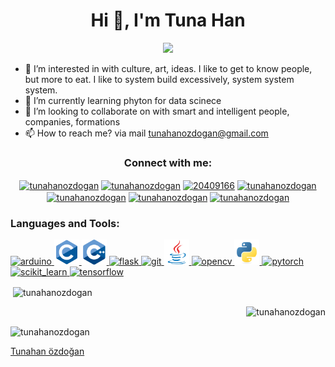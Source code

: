 <h1 align="center">Hi 👋, I'm Tuna Han</h1>
<p align="center"><img src="https://media.giphy.com/media/bcKmIWkUMCjVm/giphy.gif" width="91px"></h2> 

- 👀 I’m interested in 
with culture, art, ideas. I like to get to know people, but more to eat. I like to system build excessively, system system system.
- 🌱 I’m currently learning  phyton for data scinece
- 💞️ I’m looking to collaborate on with
smart and intelligent people, companies, formations
- 📫 How to reach me?  via mail tunahanozdogan@gmail.com


<h3 align="center">Connect with me:</h3>
<p align="center">
<a href="https://twitter.com/tunahanozdogan" target="blank"><img align="center" src="https://cdn.jsdelivr.net/npm/simple-icons@3.0.1/icons/twitter.svg" alt="tunahanozdogan" height="30" width="40" /></a>
<a href="https://linkedin.com/in/tunahan-özdoğan-86b091109" target="blank"><img align="center" src="https://cdn.jsdelivr.net/npm/simple-icons@3.0.1/icons/linkedin.svg" alt="tunahanozdogan" height="30" width="40" /></a>
<a href="https://stackoverflow.com/users/20409166" target="blank"><img align="center" src="https://cdn.jsdelivr.net/npm/simple-icons@3.0.1/icons/stackoverflow.svg" alt="20409166" height="30" width="40" /></a>
<a href="https://kaggle.com/tunahanozdogan" target="blank"><img align="center" src="https://cdn.jsdelivr.net/npm/simple-icons@3.0.1/icons/kaggle.svg" alt="tunahanozdogan" height="30" width="40" /></a>
<a href="https://fb.com/tunahanozdogan" target="blank"><img align="center" src="https://cdn.jsdelivr.net/npm/simple-icons@3.0.1/icons/facebook.svg" alt="tunahanozdogan" height="30" width="40" /></a>
<a href="https://instagram.com/tunahanozdogan" target="blank"><img align="center" src="https://cdn.jsdelivr.net/npm/simple-icons@3.0.1/icons/instagram.svg" alt="tunahanozdogan" height="30" width="40" /></a>
<a href="https://medium.com/@tunahanozdogan" target="blank"><img align="center" src="https://cdn.jsdelivr.net/npm/simple-icons@3.0.1/icons/medium.svg" alt="tunahanozdogan" height="30" width="40" /></a>
</p>














<h3 align="left">Languages and Tools:</h3>
<p align="left"> <a href="https://www.arduino.cc/" target="_blank"> <img src="https://cdn.worldvectorlogo.com/logos/arduino-1.svg" alt="arduino" width="40" height="40"/> </a> <a href="https://www.cprogramming.com/" target="_blank"> <img src="https://raw.githubusercontent.com/devicons/devicon/master/icons/c/c-original.svg" alt="c" width="40" height="40"/> </a> <a href="https://www.w3schools.com/cpp/" target="_blank"> <img src="https://raw.githubusercontent.com/devicons/devicon/master/icons/cplusplus/cplusplus-original.svg" alt="cplusplus" width="40" height="40"/> </a> <a href="https://flask.palletsprojects.com/" target="_blank"> <img src="https://www.vectorlogo.zone/logos/pocoo_flask/pocoo_flask-icon.svg" alt="flask" width="40" height="40"/> </a> <a href="https://git-scm.com/" target="_blank"> <img src="https://www.vectorlogo.zone/logos/git-scm/git-scm-icon.svg" alt="git" width="40" height="40"/> </a> <a href="https://www.java.com" target="_blank"> <img src="https://raw.githubusercontent.com/devicons/devicon/master/icons/java/java-original.svg" alt="java" width="40" height="40"/> </a> <a href="https://opencv.org/" target="_blank"> <img src="https://www.vectorlogo.zone/logos/opencv/opencv-icon.svg" alt="opencv" width="40" height="40"/> </a> <a href="https://www.python.org" target="_blank"> <img src="https://raw.githubusercontent.com/devicons/devicon/master/icons/python/python-original.svg" alt="python" width="40" height="40"/> </a> <a href="https://pytorch.org/" target="_blank"> <img src="https://www.vectorlogo.zone/logos/pytorch/pytorch-icon.svg" alt="pytorch" width="40" height="40"/> </a> <a href="https://scikit-learn.org/" target="_blank"> <img src="https://upload.wikimedia.org/wikipedia/commons/0/05/Scikit_learn_logo_small.svg" alt="scikit_learn" width="40" height="40"/> </a> <a href="https://www.tensorflow.org" target="_blank"> <img src="https://www.vectorlogo.zone/logos/tensorflow/tensorflow-icon.svg" alt="tensorflow" width="40" height="40"/> </a> </p>




<p>&nbsp;<img align="center" src="https://github-readme-stats.vercel.app/api?username=tunahanozdogan&show_icons=true&locale=en" alt="tunahanozdogan" /></p>













<p align="right"> <img src="https://komarev.com/ghpvc/?username=tunahanozdogan&show_icons=true&locale=en&layout=compact" alt="tunahanozdogan" /> </p>




<p><img align="center" src="https://github-readme-stats.vercel.app/api/top-langs?username=tunahanozdogan&show_icons=true&locale=en&layout=compact" alt="tunahanozdogan" /></p>
<div class="badge-base LI-profile-badge" data-locale="tr_TR" data-size="medium" data-theme="dark" data-type="VERTICAL" data-vanity="tunahanozdogan" data-version="v1"><a class="badge-base__link LI-simple-link" href="https://tr.linkedin.com/in/tunahanozdogan?trk=profile-badge">Tunahan özdoğan</a></div>
              
              
<!---
tunahanozdogan/tunahanozdogan is a ✨ special ✨ repository because its `README.md` (this file) appears on your GitHub profile.
You can click the Preview link to take a look at your changes.
--->
